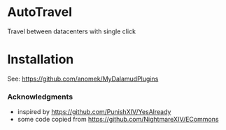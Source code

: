 # AutoTravel

Travel between datacenters with single click

# Installation

See: https://github.com/anomek/MyDalamudPlugins

### Acknowledgments

* inspired by https://github.com/PunishXIV/YesAlready
* some code copied from https://github.com/NightmareXIV/ECommons

